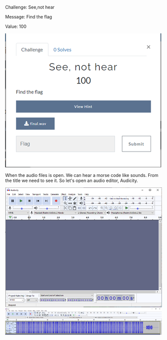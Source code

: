 Challenge: See,not hear

Message: Find the flag

Value: 100

<img src="https://github.com/CSBCTF/IWDCTF/blob/08077b858d9836de6668299bdaf7ea0d67ce4a80/forensics/See,%20not%20hear/files/Capture.PNG">
<br>

When the audio files is open. We can hear a morse code like sounds. From the title we need to see it. So let's open an audio editor, Audicity.

<img src="https://github.com/CSBCTF/IWDCTF/blob/08077b858d9836de6668299bdaf7ea0d67ce4a80/forensics/See,%20not%20hear/files/Capture1.PNG">


<img src="https://github.com/CSBCTF/IWDCTF/blob/08077b858d9836de6668299bdaf7ea0d67ce4a80/forensics/See,%20not%20hear/files/Capture2.PNG">
